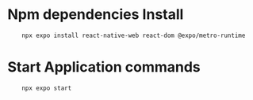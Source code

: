 # Npm dependencies Install

```bash
    npx expo install react-native-web react-dom @expo/metro-runtime
```


# Start Application commands

```sh
    npx expo start
```